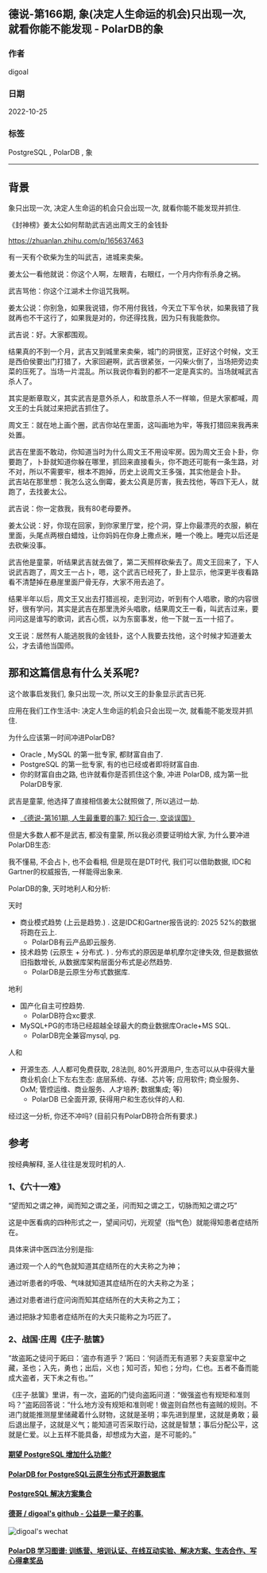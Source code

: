 ## 德说-第166期, 象(决定人生命运的机会)只出现一次, 就看你能不能发现 - PolarDB的象    
          
### 作者          
digoal          
          
### 日期          
2022-10-25          
          
### 标签          
PostgreSQL , PolarDB , 象       
          
----          
          
## 背景        
象只出现一次, 决定人生命运的机会只会出现一次, 就看你能不能发现并抓住.                
    
《封神榜》姜太公如何帮助武吉逃出周文王的金钱卦  
  
https://zhuanlan.zhihu.com/p/165637463  
  
有一天有个砍柴为生的叫武吉，进城来卖柴。  
  
姜太公一看他就说：你这个人啊，左眼青，右眼红，一个月内你有杀身之祸。  
  
武吉骂他：你这个江湖术士你诅咒我啊。  
  
姜太公说：你别急，如果我说错，你不用付我钱，今天立下军令状，如果我错了我就再也不干这行了，如果我是对的，你还得找我，因为只有我能救你。  
  
武吉说：好。大家都围观。  
  
结果真的不到一个月，武吉又到城里来卖柴，城门的洞很宽，正好这个时候，文王是西伯侯要出门打猎了，大家回避啊，武吉很紧张，一闪柴火倒了，当场把旁边卖菜的压死了。当场一片混乱。所以我说你看到的都不一定是真实的。当场就喊武吉杀人了。  
  
其实是断章取义，其实武吉是意外杀人，和故意杀人不一样嘛，但是大家都喊，周文王的士兵就过来把武吉抓住了。  
  
周文王：就在地上画个圈，武吉你站在里面，这叫画地为牢，等我打猎回来我再来处置。  
  
武吉在里面不敢动，你知道当时为什么周文王不用设牢房。因为周文王会卜卦，你要跑了，卜卦就知道你躲在哪里，抓回来直接看头，你不跑还可能有一条生路，对不对，所以不需要牢，根本不跑掉，历史上说周文王多强，其实他是会卜卦。  
武吉站在那里想：我怎么这么倒霉，姜太公真是厉害，我去找他，等四下无人，就跑了，去找姜太公。  
  
武吉说：你一定救我，我有80老母要养。  
  
姜太公说：好，你现在回家，到你家里厅堂，挖个洞，穿上你最漂亮的衣服，躺在里面，头尾点两根白蜡烛，让你妈妈在你身上撒点米，睡一个晚上。睡完以后还是去砍柴没事。  
  
武吉他是童蒙，听结果武吉就去做了，第二天照样砍柴去了。周文王回来了，下人说武吉跑了，周文王一占卜，嗯，这个武吉已经死了，卦上显示，他深更半夜看路看不清楚掉在悬崖里面尸骨无存，大家不用去追了。  
  
结果半年以后，周文王又出去打猎巡视，走到河边，听到有个人唱歌，歌的内容很好，很有学问，其实是武吉在那里洗斧头唱歌，结果周文王一看，叫武吉过来，要问问这是谁写的歌词，武吉心慌，以为东窗事发，他一下就一五一十招了。  
  
文王说：居然有人能逃脱我的金钱卦，这个人我要去找他，这个时候才知道姜太公，才去请他当国师。  
  
## 那和这篇信息有什么关系呢?    
这个故事启发我们, 象只出现一次, 所以文王的卦象显示武吉已死.    
  
应用在我们工作生活中:  决定人生命运的机会只会出现一次, 就看能不能发现并抓住.     
  
为什么应该第一时间冲进PolarDB?    
- Oracle , MySQL 的第一批专家, 都财富自由了.    
- PostgreSQL 的第一批专家, 有的也已经或者即将财富自由.    
- 你的财富自由之路, 也许就看你是否抓住这个象, 冲进 PolarDB, 成为第一批PolarDB专家.    
  
武吉是童蒙, 他选择了直接相信姜太公就照做了, 所以逃过一劫.    
- [《德说-第161期, 人生最重要的事7: 知行合一, 空谈误国》](../202210/20221021_01.md)    
  
但是大多数人都不是武吉, 都没有童蒙, 所以我必须要证明给大家, 为什么要冲进PolarDB生态:    
  
我不懂易, 不会占卜, 也不会看相, 但是现在是DT时代, 我们可以借助数据, IDC和Gartner的权威报告, 一样能得出象来.     
  
PolarDB的象, 天时地利人和分析:   
  
天时  
- 商业模式趋势 (上云是趋势.)   . 这是IDC和Gartner报告说的: 2025 52%的数据将跑在云上.     
    - PolarDB有云产品即云服务.
- 技术趋势 (云原生 + 分布式. )    . 分布式的原因是单机摩尔定律失效, 但是数据依旧指数增长, 从数据库架构层面分布式是必然趋势.    
    - PolarDB是云原生分布式数据库.  
  
地利   
- 国产化自主可控趋势.    
    - PolarDB符合xc要求.   
- MySQL+PG的市场已经超越全球最大的商业数据库Oracle+MS SQL.   
    - PolarDB完全兼容mysql, pg.    
  
人和   
- 开源生态. 人人都可免费获取, 28法则, 80%开源用户, 生态可以从中获得大量商业机会(上下左右生态: 底层系统、存储、芯片等; 应用软件; 商业服务、OxM; 管控运维、商业服务、人才培养; 数据集成; 等)  
    - PolarDB 已全面开源, 获得用户和生态伙伴的人和.    
  
经过这一分析, 你还不冲吗? (目前只有PolarDB符合所有要求.)     
  
  
## 参考  
按经典解释, 圣人往往是发现时机的人.  
  
### 1、《六十一难》  
  
“望而知之谓之神，闻而知之谓之圣，问而知之谓之工，切脉而知之谓之巧”  
  
这是中医看病的四种形式之一，望闻问切，光观望（指气色）就能得知患者症结所在。  
  
具体来讲中医四法分别是指:  
  
通过观一个人的气色就知道其症结所在的大夫称之为神；  
  
通过听患者的呼吸、气味就知道其症结所在的大夫称之为圣；  
  
通过对患者进行症问询而知其症结所在的大夫称之为工；  
  
通过把脉才知患者症结所在的大夫只能称之为巧匠了。  
  
  
### 2、战国·庄周《庄子·胠箧》  
“故盗跖之徒问于跖曰：‘盗亦有道乎？’跖曰：‘何适而无有道邪？夫妄意室中之藏，圣也；入先，勇也；出后，义也；知可否，知也；分均，仁也。五者不备而能成大盗者，天下未之有也。’”  
  
《庄子·胠箧》里讲，有一次，盗跖的门徒向盗跖问道：“做强盗也有规矩和准则吗？”盗跖回答说：“什么地方没有规矩和准则呢！做盗则自然也有盗贼的规则。不进门就能推测屋里储藏着什么财物，这就是圣明；率先进到屋里，这就是勇敢；最后退出屋子，这就是义气；能知道可否采取行动，这就是智慧；事后分配公平，这就是仁爱。以上五样不能具备，却想成为大盗，是不可能的。”  
  
  
  
#### [期望 PostgreSQL 增加什么功能?](https://github.com/digoal/blog/issues/76 "269ac3d1c492e938c0191101c7238216")
  
  
#### [PolarDB for PostgreSQL云原生分布式开源数据库](https://github.com/ApsaraDB/PolarDB-for-PostgreSQL "57258f76c37864c6e6d23383d05714ea")
  
  
#### [PostgreSQL 解决方案集合](https://yq.aliyun.com/topic/118 "40cff096e9ed7122c512b35d8561d9c8")
  
  
#### [德哥 / digoal's github - 公益是一辈子的事.](https://github.com/digoal/blog/blob/master/README.md "22709685feb7cab07d30f30387f0a9ae")
  
  
![digoal's wechat](../pic/digoal_weixin.jpg "f7ad92eeba24523fd47a6e1a0e691b59")
  
  
#### [PolarDB 学习图谱: 训练营、培训认证、在线互动实验、解决方案、生态合作、写心得拿奖品](https://www.aliyun.com/database/openpolardb/activity "8642f60e04ed0c814bf9cb9677976bd4")
  
